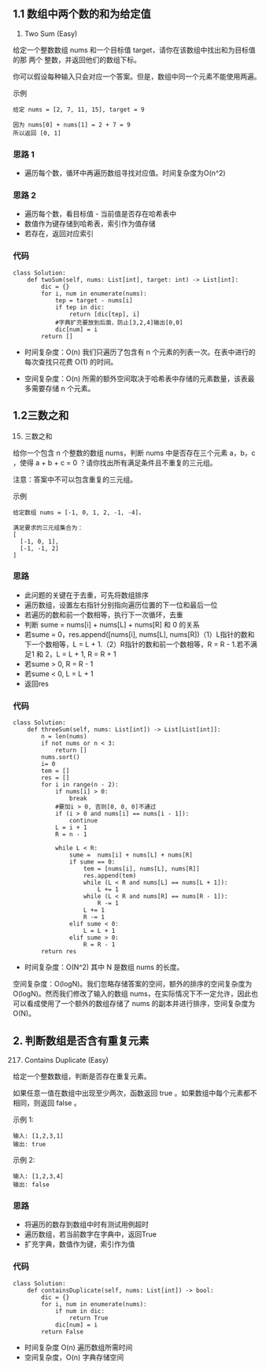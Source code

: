 ## 1.1 数组中两个数的和为给定值
1. Two Sum (Easy)

给定一个整数数组 nums 和一个目标值 target，请你在该数组中找出和为目标值的那 两个 整数，并返回他们的数组下标。

你可以假设每种输入只会对应一个答案。但是，数组中同一个元素不能使用两遍。

示例
```
给定 nums = [2, 7, 11, 15], target = 9

因为 nums[0] + nums[1] = 2 + 7 = 9
所以返回 [0, 1]
```
### 思路 1
- 遍历每个数，循环中再遍历数组寻找对应值。时间复杂度为O(n^2)
### 思路 2
- 遍历每个数，看目标值 - 当前值是否存在哈希表中
- 数值作为键存储到哈希表，索引作为值存储
- 若存在，返回对应索引

### 代码
```
class Solution:
    def twoSum(self, nums: List[int], target: int) -> List[int]:
        dic = {}
        for i, num in enumerate(nums):
            tep = target - nums[i]
            if tep in dic:
                return [dic[tep], i]
            #字典扩充要放到后面，防止[3,2,4]输出[0,0]
            dic[num] = i
        return []
```
- 时间复杂度：O(n) 我们只遍历了包含有 n 个元素的列表一次。在表中进行的每次查找只花费 O(1) 的时间。

- 空间复杂度：O(n) 所需的额外空间取决于哈希表中存储的元素数量，该表最多需要存储 n 个元素。

## 1.2三数之和
15. 三数之和

给你一个包含 n 个整数的数组 nums，判断 nums 中是否存在三个元素 a，b，c ，使得 a + b + c = 0 ？请你找出所有满足条件且不重复的三元组。

注意：答案中不可以包含重复的三元组。

示例
```
给定数组 nums = [-1, 0, 1, 2, -1, -4]，

满足要求的三元组集合为：
[
  [-1, 0, 1],
  [-1, -1, 2]
]
```
### 思路
- 此问题的关键在于去重，可先将数组排序
- 遍历数组，设置左右指针分别指向遍历位置的下一位和最后一位
- 若遍历的数和前一个数相等，执行下一次循环，去重
- 判断 sume =  nums[i] + nums[L] + nums[R] 和 0 的关系
- 若sume = 0，res.append([nums[i], nums[L], nums[R])（1）L指针的数和下一个数相等，L = L + 1.（2）R指针的数和前一个数相等，R = R - 1.若不满足1 和 2，L = L + 1, R = R + 1
- 若sume > 0, R =  R - 1
- 若sume < 0, L = L + 1
- 返回res

### 代码
```
class Solution:
    def threeSum(self, nums: List[int]) -> List[List[int]]:
        n = len(nums)
        if not nums or n < 3:
            return []
        nums.sort()
        i= 0
        tem = []
        res = []
        for i in range(n - 2):
            if nums[i] > 0:
                break
            #要加i > 0, 否则[0, 0, 0]不通过
            if (i > 0 and nums[i] == nums[i - 1]):
                continue
            L = i + 1
            R = n - 1
            
            while L < R:
                sume =  nums[i] + nums[L] + nums[R]
                if sume == 0:
                    tem = [nums[i], nums[L], nums[R]]
                    res.append(tem)
                    while (L < R and nums[L] == nums[L + 1]):
                        L += 1
                    while (L < R and nums[R] == nums[R - 1]):
                        R -= 1
                    L += 1
                    R -= 1 
                elif sume < 0:
                    L = L + 1
                elif sume > 0:
                    R = R - 1
        return res
```
- 时间复杂度：O(N^2) 其中 N 是数组 nums 的长度。

空间复杂度：O(logN)。我们忽略存储答案的空间，额外的排序的空间复杂度为 O(logN)。然而我们修改了输入的数组 nums，在实际情况下不一定允许，因此也可以看成使用了一个额外的数组存储了 nums 的副本并进行排序，空间复杂度为 O(N)。 

## 2. 判断数组是否含有重复元素
217. Contains Duplicate (Easy)

给定一个整数数组，判断是否存在重复元素。

如果任意一值在数组中出现至少两次，函数返回 true 。如果数组中每个元素都不相同，则返回 false 。

示例 1:
```
输入: [1,2,3,1]
输出: true
```
示例 2:
```
输入: [1,2,3,4]
输出: false
```
### 思路
- 将遍历的数存到数组中时有测试用例超时
- 遍历数组，若当前数字在字典中，返回True
- 扩充字典，数值作为键，索引作为值

### 代码
```
class Solution:
    def containsDuplicate(self, nums: List[int]) -> bool:
        dic = {}
        for i, num in enumerate(nums):
            if num in dic:
                return True
            dic[num] = i
        return False
```
- 时间复杂度 O(n) 遍历数组所需时间
- 空间复杂度，O(n) 字典存储空间